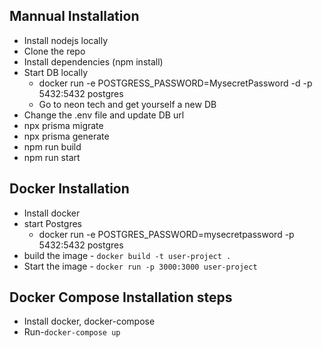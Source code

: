 ## Mannual Installation 

 - Install nodejs locally
 - Clone the repo 
 - Install dependencies (npm install)
 - Start DB locally 
   - docker run -e POSTGRESS_PASSWORD=MysecretPassword -d -p 5432:5432 postgres
   - Go to neon tech and get yourself a new DB
- Change the .env file and update DB url 
- npx prisma migrate
- npx prisma generate
- npm run build
- npm run start

## Docker Installation
- Install docker 
- start Postgres 
   - docker run -e POSTGRES_PASSWORD=mysecretpassword -p 5432:5432 postgres
- build the image - `docker build -t user-project .`
- Start the image  - `docker run -p 3000:3000 user-project`


##  Docker Compose Installation steps
- Install docker, docker-compose
- Run-`docker-compose up`
